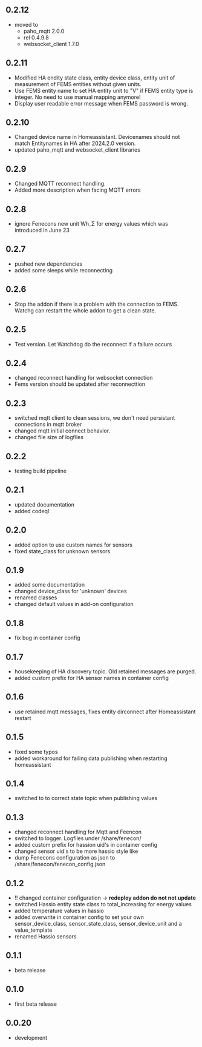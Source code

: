 <!-- https://developers.home-assistant.io/docs/add-ons/presentation#keeping-a-changelog -->

## 0.2.12

- moved to
  - paho_mqtt 2.0.0
  - rel 0.4.9.8
  - websocket_client 1.7.0

## 0.2.11

- Modified HA endity state class, entity device class, entity unit of measurement of FEMS entities without given units.
- Use FEMS entity name to set HA entity unit to "V" if FEMS entity type is integer. No need to use manual mapping anymore!
- Display user readable error message when FEMS password is wrong.

## 0.2.10

- Changed device name in Homeassistant. Devicenames should not match Entitynames in HA after 2024.2.0 version.
- updated paho_mqtt and websocket_client libraries

## 0.2.9

- Changed MQTT reconnect handling.
- Added more description when facing MQTT errors

## 0.2.8

- ignore Fenecons new unit Wh_Σ for energy values which was introduced in June 23

## 0.2.7

- pushed new dependencies
- added some sleeps while reconnecting

## 0.2.6

- Stop the addon if there is a problem with the connection to FEMS. Watchg can restart the whole addon to get a clean state.

## 0.2.5

- Test version. Let Watchdog do the reconnect if a failure occurs

## 0.2.4

- changed reconnect handling for websocket connection
- Fems version should be updated after reconnecttion

## 0.2.3

- switched mqtt client to clean sessions, we don't need persistant connections in mqtt broker
- changed mqtt initial connect behavior.
- changed file size of logfiles

## 0.2.2

- testing build pipeline

## 0.2.1

- updated documentation
- added codeql

## 0.2.0

- added option to use custom names for sensors
- fixed state_class for unknown sensors

## 0.1.9

- added some documentation
- changed device_class for 'unknown' devices
- renamed classes
- changed default values in add-on configuration

## 0.1.8

- fix bug in container config

## 0.1.7

- housekeeping of HA discovery topic. Old retained messages are purged.
- added custom prefix for HA sensor names in container config

## 0.1.6

- use retained mqtt messages, fixes entity dirconnect after Homeassistant restart

## 0.1.5

- fixed some typos
- added workaround for failing data publishing when restarting homeassistant

## 0.1.4

- switched to to correct state topic when publishing values

## 0.1.3

- changed reconnect handling for Mqtt and Feencon
- switched to logger. Logfiles under /share/fenecon/
- added custom prefix for hassion uid's in container config
- changed sensor uid's to be more hassio style like
- dump Fenecons configuration as json to /share/fenecon/fenecon_config.json

## 0.1.2

- ‼️ changed container configuration -> **redeploy addon do not not update**
- switched Hassio entity state class to total_increasing for energy values
- added temperature values in hassio
- added overwrite in container config to set your own sensor_device_class, sensor_state_class, sensor_device_unit and a value_template
- renamed Hassio sensors

## 0.1.1

- beta release

## 0.1.0

- first beta release

## 0.0.20

- development
